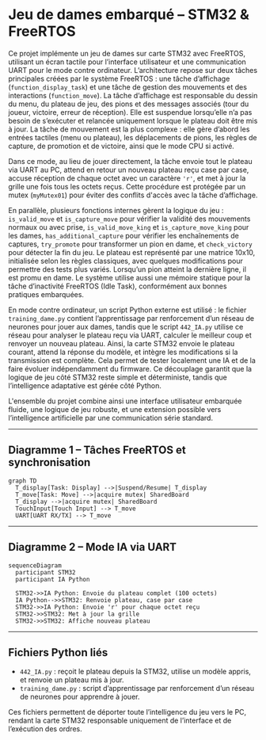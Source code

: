 # Jeu de dames embarqué – STM32 & FreeRTOS

Ce projet implémente un jeu de dames sur carte STM32 avec FreeRTOS, utilisant un écran tactile pour l’interface utilisateur et une communication UART pour le mode contre ordinateur. L’architecture repose sur deux tâches principales créées par le système FreeRTOS : une tâche d’affichage (`function_display_task`) et une tâche de gestion des mouvements et des interactions (`function_move`). La tâche d’affichage est responsable du dessin du menu, du plateau de jeu, des pions et des messages associés (tour du joueur, victoire, erreur de réception). Elle est suspendue lorsqu’elle n’a pas besoin de s’exécuter et relancée uniquement lorsque le plateau doit être mis à jour. La tâche de mouvement est la plus complexe : elle gère d’abord les entrées tactiles (menu ou plateau), les déplacements de pions, les règles de capture, de promotion et de victoire, ainsi que le mode CPU si activé.

Dans ce mode, au lieu de jouer directement, la tâche envoie tout le plateau via UART au PC, attend en retour un nouveau plateau reçu case par case, accuse réception de chaque octet avec un caractère `'r'`, et met à jour la grille une fois tous les octets reçus. Cette procédure est protégée par un mutex (`myMutex01`) pour éviter des conflits d'accès avec la tâche d’affichage.

En parallèle, plusieurs fonctions internes gèrent la logique du jeu : `is_valid_move` et `is_capture_move` pour vérifier la validité des mouvements normaux ou avec prise, `is_valid_move_king` et `is_capture_move_king` pour les dames, `has_additional_capture` pour vérifier les enchaînements de captures, `try_promote` pour transformer un pion en dame, et `check_victory` pour détecter la fin du jeu. Le plateau est représenté par une matrice 10x10, initialisée selon les règles classiques, avec quelques modifications pour permettre des tests plus variés. Lorsqu’un pion atteint la dernière ligne, il est promu en dame. Le système utilise aussi une mémoire statique pour la tâche d’inactivité FreeRTOS (Idle Task), conformément aux bonnes pratiques embarquées.

En mode contre ordinateur, un script Python externe est utilisé : le fichier `training_dame.py` contient l’apprentissage par renforcement d’un réseau de neurones pour jouer aux dames, tandis que le script `442_IA.py` utilise ce réseau pour analyser le plateau reçu via UART, calculer le meilleur coup et renvoyer un nouveau plateau. Ainsi, la carte STM32 envoie le plateau courant, attend la réponse du modèle, et intègre les modifications si la transmission est complète. Cela permet de tester localement une IA et de la faire évoluer indépendamment du firmware. Ce découplage garantit que la logique de jeu côté STM32 reste simple et déterministe, tandis que l’intelligence adaptative est gérée côté Python.

L'ensemble du projet combine ainsi une interface utilisateur embarquée fluide, une logique de jeu robuste, et une extension possible vers l’intelligence artificielle par une communication série standard.

---

## Diagramme 1 – Tâches FreeRTOS et synchronisation

```mermaid
graph TD
  T_display[Task: Display] -->|Suspend/Resume| T_display
  T_move[Task: Move] -->|acquire mutex| SharedBoard
  T_display -->|acquire mutex| SharedBoard
  TouchInput[Touch Input] --> T_move
  UART[UART RX/TX] --> T_move

```

---

## Diagramme 2 – Mode IA via UART

```mermaid
sequenceDiagram
  participant STM32
  participant IA Python

  STM32->>IA Python: Envoie du plateau complet (100 octets)
  IA Python-->>STM32: Renvoie plateau, case par case
  STM32->>IA Python: Envoie 'r' pour chaque octet reçu
  STM32->>STM32: Met à jour la grille
  STM32->>STM32: Affiche nouveau plateau
```

---

## Fichiers Python liés

- `442_IA.py` : reçoit le plateau depuis la STM32, utilise un modèle appris, et renvoie un plateau mis à jour.
- `training_dame.py` : script d’apprentissage par renforcement d’un réseau de neurones pour apprendre à jouer.

Ces fichiers permettent de déporter toute l’intelligence du jeu vers le PC, rendant la carte STM32 responsable uniquement de l’interface et de l’exécution des ordres.
